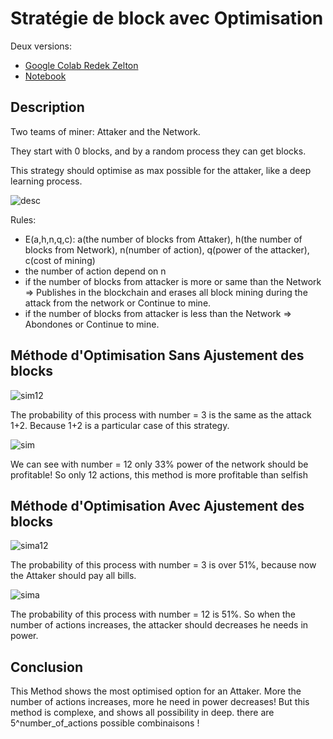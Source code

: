 # Stratégie de block avec Optimisation
Deux versions:
* [Google Colab Redek Zelton](https://colab.research.google.com/drive/153FhEKBz2MZw9glTCGRPzJe7Hfoe-wFZ?usp=sharing)
* [Notebook](https://github.com/redek-zelton/Cryptofinance/blob/main/Strategie%20de%20block/Strat%C3%A9gie_de_block.ipynb)

## Description
Two teams of miner: Attaker and the Network.

They start with 0 blocks, and by a random process they can get blocks.

This strategy should optimise as max possible for the attaker, like a deep learning process.

![desc](https://github.com/redek-zelton/Cryptofinance/blob/main/Méthode%20de%20Minage%20Optimal/desc.JPG)

Rules:
* E(a,h,n,q,c): a(the number of blocks from Attaker), h(the number of blocks from Network), n(number of action), q(power of the attacker), c(cost of mining)
* the number of action depend on n
* if the number of blocks from attacker is more or same than the Network => Publishes in the blockchain and erases all block mining during the attack from the network or Continue to mine.
* if the number of blocks from attacker is less than the Network => Abondones or Continue to mine.


## Méthode d'Optimisation Sans Ajustement des blocks
![sim12](https://github.com/redek-zelton/Cryptofinance/blob/main/Méthode%20de%20Minage%20Optimal/sim_12.JPG)

The probability of this process with number = 3 is the same as the attack 1+2. Because 1+2 is a particular case of this strategy.

![sim](https://github.com/redek-zelton/Cryptofinance/blob/main/Méthode%20de%20Minage%20Optimal/sim.JPG)

We can see with number = 12 only 33% power of the network should be profitable! So only 12 actions, this method is more profitable than selfish 

## Méthode d'Optimisation Avec Ajustement des blocks

![sima12](https://github.com/redek-zelton/Cryptofinance/blob/main/Méthode%20de%20Minage%20Optimal/sima_12.JPG)

The probability of this process with number = 3 is over 51%, because now the Attaker should pay all bills.

![sima](https://github.com/redek-zelton/Cryptofinance/blob/main/Méthode%20de%20Minage%20Optimal/sima.JPG)

The probability of this process with number = 12 is 51%. So when the number of actions increases, the attacker should decreases he needs in power. 

## Conclusion
This Method shows the most optimised option for an Attaker. More the number of actions increases, more he need in power decreases! But this method is complexe, and shows all possibility in deep.
there are 5^number_of_actions possible combinaisons !
